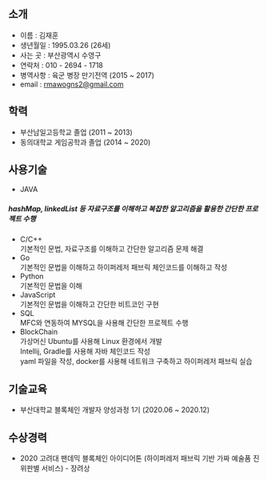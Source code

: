 ## 소개
* 이름 : 김재훈  
* 생년월일 : 1995.03.26 (26세)  
* 사는 곳 : 부산광역시 수영구  
* 연락처 : 010 - 2694 - 1718  
* 병역사항 : 육군 병장 만기전역 (2015 ~ 2017)  
* email : rmawogns2@gmail.com  

## 학력  
* 부산남일고등학교 졸업 (2011 ~ 2013)
* 동의대학교 게임공학과 졸업 (2014 ~ 2020)   

## 사용기술
* JAVA  
##### hashMap, linkedList 등 자료구조를 이해하고 복잡한 알고리즘을 활용한 간단한 프로젝트 수행
* C/C++  
기본적인 문법, 자료구조를 이해하고 간단한 알고리즘 문제 해결
* Go  
기본적인 문법을 이해하고 하이퍼레저 패브릭 체인코드를 이해하고 작성
* Python  
기본적인 문법을 이해  
* JavaScript  
기본적인 문법을 이해하고 간단한 비트코인 구현 
* SQL  
 MFC와 연동하여 MYSQL을 사용해 간단한 프로젝트 수행  
* BlockChain  
가상머신 Ubuntu를 사용해 Linux 환경에서 개발  
Intellij, Gradle를 사용해 자바 체인코드 작성  
yaml 파일을 작성, docker를 사용해 네트워크 구축하고 하이퍼레저 패브릭 실습  

## 기술교육
* 부산대학교 블록체인 개발자 양성과정 1기 (2020.06 ~ 2020.12)  

## 수상경력
* 2020 고려대 팬데믹 블록체인 아이디어톤 (하이퍼레저 패브릭 기반 가짜 예술품 진위판별 서비스) - 장려상 
